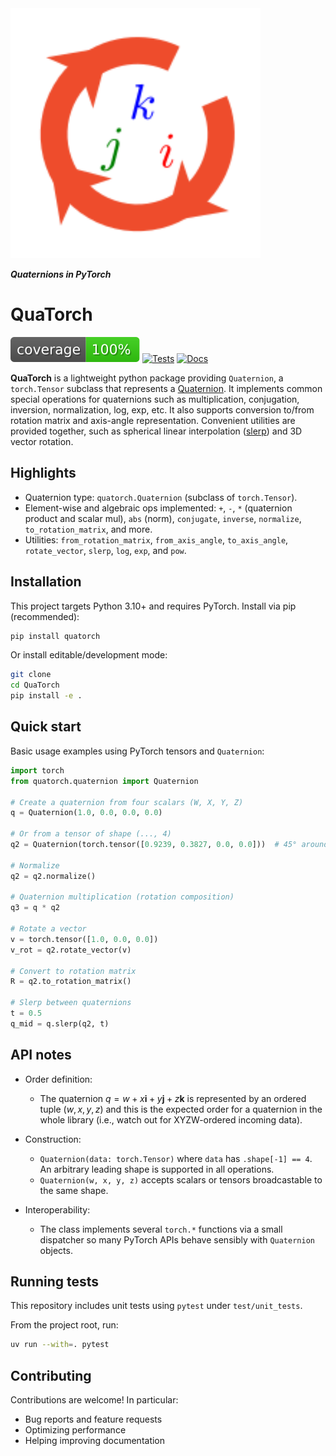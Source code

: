 
<img src="https://raw.githubusercontent.com/egidioln/QuaTorch/refs/heads/main/docs/source/_static/logo.svg" width="400px">

***Quaternions in PyTorch***
# QuaTorch
<!--[![Release](https://img.shields.io/github/v/release/actions/deploy-pages?label=Release&logo=github)](https://github.com/actions/deploy-pages/releases/latest) -->
[![cov](https://raw.githubusercontent.com/egidioln/QuaTorch/refs/heads/gh-pages/badges/coverage.svg)](https://github.com/egidioln/quatorch/actions) 
[![Tests](https://img.shields.io/github/actions/workflow/status/egidioln/QuaTorch/pytest.yml?label=Tests&logo=github)](https://github.com/egidioln/QuaTorch/actions/workflows/pytest.yml) 
[![Docs](https://img.shields.io/github/actions/workflow/status/egidioln/QuaTorch/docs.yml?label=Docs&logo=github)](https://egidioln.github.io/QuaTorch/) 

**QuaTorch** is a lightweight python package providing `Quaternion`, a `torch.Tensor` subclass that represents a [Quaternion](https://en.wikipedia.org/wiki/Quaternion). It implements common special operations for quaternions such as multiplication,
conjugation, inversion, normalization, log, exp, etc. It also supports conversion to/from rotation matrix and axis-angle representation. Convenient utilities are provided together, such as spherical linear interpolation ([slerp](https://en.wikipedia.org/wiki/Slerp)) and 3D vector rotation.

## Highlights

- Quaternion type: `quatorch.Quaternion` (subclass of `torch.Tensor`).
- Element-wise and algebraic ops implemented: `+`, `-`, `*` (quaternion product and scalar mul),
	`abs` (norm), `conjugate`, `inverse`, `normalize`, `to_rotation_matrix`, and more.
- Utilities: `from_rotation_matrix`, `from_axis_angle`, `to_axis_angle`, `rotate_vector`, `slerp`,
	`log`, `exp`, and `pow`.

## Installation

This project targets Python 3.10+ and requires PyTorch. Install via pip (recommended):

```bash
pip install quatorch
```

Or install editable/development mode:

```bash
git clone 
cd QuaTorch
pip install -e .
```

## Quick start

Basic usage examples using PyTorch tensors and `Quaternion`:

```python
import torch
from quatorch.quaternion import Quaternion

# Create a quaternion from four scalars (W, X, Y, Z)
q = Quaternion(1.0, 0.0, 0.0, 0.0)

# Or from a tensor of shape (..., 4)
q2 = Quaternion(torch.tensor([0.9239, 0.3827, 0.0, 0.0]))  # 45° around X

# Normalize
q2 = q2.normalize()

# Quaternion multiplication (rotation composition)
q3 = q * q2

# Rotate a vector
v = torch.tensor([1.0, 0.0, 0.0])
v_rot = q2.rotate_vector(v)

# Convert to rotation matrix
R = q2.to_rotation_matrix()

# Slerp between quaternions
t = 0.5
q_mid = q.slerp(q2, t)
```

## API notes

- Order definition:
	- The quaternion $q=w + x\mathbf{i} + y\mathbf{j} + z\mathbf{k}$ is represented by an ordered tuple $(w, x, y, z)$ and this is the expected order for a quaternion in the whole library (i.e., watch out for XYZW-ordered incoming data).


- Construction:
	- `Quaternion(data: torch.Tensor)` where `data` has `.shape[-1] == 4`. An arbitrary leading shape is supported in all operations.
	- `Quaternion(w, x, y, z)` accepts scalars or tensors broadcastable to the same shape.


- Interoperability:
	- The class implements several `torch.*` functions via a small dispatcher so
		many PyTorch APIs behave sensibly with `Quaternion` objects.


## Running tests

This repository includes unit tests using `pytest` under `test/unit_tests`.

From the project root, run:

```bash
uv run --with=. pytest 
```

## Contributing

Contributions are welcome! In particular:
- Bug reports and feature requests
- Optimizing performance
- Helping improving documentation
